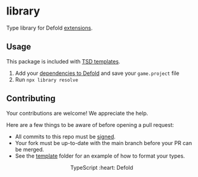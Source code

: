 # library
Type library for Defold [extensions](https://defold.com/assets/).

## Usage

This package is included with [TSD templates](https://github.com/topics/ts-defold-template).

1. Add your [dependencies to Defold](https://defold.com/manuals/libraries/) and save your `game.project` file
2. Run `npx library resolve`

## Contributing

Your contributions are welcome! We appreciate the help.

Here are a few things to be aware of before opening a pull request:

- All commits to this repo must be [signed](https://docs.github.com/en/authentication/managing-commit-signature-verification/signing-commits).
- Your fork must be up-to-date with the main branch before your PR can be merged.
- See the [template](https://github.com/ts-defold/library/tree/main/template) folder for an example of how to format your types.

<p align="center" class="h4">
  TypeScript :heart: Defold
</p>
